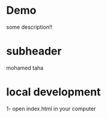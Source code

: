 # Demo

some description!!

# subheader

mohamed taha

# local development

1- open index.html in your computer
